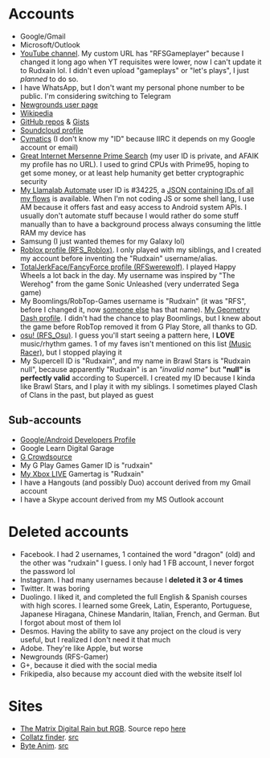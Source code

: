 # Accounts
* Google/Gmail
* Microsoft/Outlook
* [YouTube channel](https://www.youtube.com/c/RFSGameplayer). My custom URL has "RFSGameplayer" because I changed it long ago when YT requisites were lower, now I can't update it to Rudxain lol. I didn't even upload "gameplays" or "let's plays", I just *planned* to do so.
* I have WhatsApp, but I don't want my personal phone number to be public. I'm considering switching to Telegram
* [Newgrounds user page](https://Rudxain.newgrounds.com)
* [Wikipedia](https://en.wikipedia.org/wiki/User:Rudxain)
* [GitHub repos](https://github.com/Rudxain?tab=repositories) & [Gists](https://gist.github.com/Rudxain)
* [Soundcloud profile](https://soundcloud.com/Rudxain)
* [Cymatics](https://cymatics.fm) (I don't know my "ID" because IIRC it depends on my Google account or email)
* [Great Internet Mersenne Prime Search](https://www.mersenne.org) (my user ID is private, and AFAIK my profile has no URL). I used to grind CPUs with Prime95, hoping to get some money, or at least help humanity get better cryptographic security
* [My Llamalab Automate](https://llamalab.com/automate/community/flows/42921) user ID is #34225, a [JSON containing IDs of all my flows](https://llamalab.com/automate/community/api/v1/users/34225/flows) is available. When I'm not coding JS or some shell lang, I use AM because it offers fast and easy access to Android system APIs. I usually don't automate stuff because I would rather do some stuff manually than to have a background process always consuming the little RAM my device has
* Samsung (I just wanted themes for my Galaxy lol)
* [Roblox profile (RFS_Roblox)](https://www.roblox.com/users/323158352/profile). I only played with my siblings, and I created my account before inventing the "Rudxain" username/alias.
* [TotalJerkFace/FancyForce profile (RFSwerewolf)](https://totaljerkface.com/profile.tjf?uid=6050400). I played Happy Wheels a lot back in the day. My username was inspired by "The Werehog" from the game Sonic Unleashed (very underrated Sega game)
* My Boomlings/RobTop-Games username is "Rudxain" (it was "RFS", before I changed it, now [someone else](https://gdbrowser.com/u/RFS) has that name). [My Geometry Dash profile](https://gdbrowser.com/u/Rudxain). I didn't had the chance to play Boomlings, but I knew about the game before RobTop removed it from G Play Store, all thanks to GD.
* [osu! (RFS_Osu)](https://osu.ppy.sh/users/9905562). I guess you'll start seeing a pattern here, I **LOVE** music/rhythm games. 1 of my faves isn't mentioned on this list [(Music Racer)](https://play.google.com/store/apps/details?id=com.abstractart.music_racer), but I stopped playing it
* My Supercell ID is "Rudxain", and my name in Brawl Stars is "Rudxain null", because apparently "Rudxain" is an *"invalid name"* but **"null" is perfectly valid** according to Supercell. I created my ID because I kinda like Brawl Stars, and I play it with my siblings. I sometimes played Clash of Clans in the past, but played as guest

## Sub-accounts
* [Google/Android Developers Profile](https://g.dev/rudxain)
* Google Learn Digital Garage
* [G Crowdsource](https://crowdsource.google.com)
* My G Play Games Gamer ID is "rudxain"
* [My Xbox LIVE](https://account.xbox.com/en-us/profile?gamertag=Rudxain) Gamertag is "Rudxain"
* I have a Hangouts (and possibly Duo) account derived from my Gmail account
* I have a Skype account derived from my MS Outlook account

# Deleted accounts
* Facebook. I had 2 usernames, 1 contained the word "dragon" (old) and the other was "rudxain" I guess. I only had 1 FB account, I never forgot the password lol
* Instagram. I had many usernames because I **deleted it 3 or 4 times**
* Twitter. It was boring
* Duolingo. I liked it, and completed the full English & Spanish courses with high scores. I learned some Greek, Latin, Esperanto, Portuguese, Japanese Hiragana, Chinese Mandarin, Italian, French, and German. But I forgot about most of them lol
* Desmos. Having the ability to save any project on the cloud is very useful, but I realized I don't need it that much
* Adobe. They're like Apple, but worse
* Newgrounds (RFS-Gamer)
* G+, because it died with the social media
* Frikipedia, also because my account died with the website itself lol

# Sites
* [The Matrix Digital Rain but RGB](https://Rudxain.github.io/RGB-digital-rain). Source repo [here](https://github.com/Rudxain/RGB-digital-rain)
* [Collatz finder](https://Rudxain.github.io/Collatz-finder). [src](https://github.com/Rudxain/Collatz-finder)
* [Byte Anim](https://Rudxain.github.io/Byte-Anim). [src](https://github.com/Rudxain/Byte-Anim)
